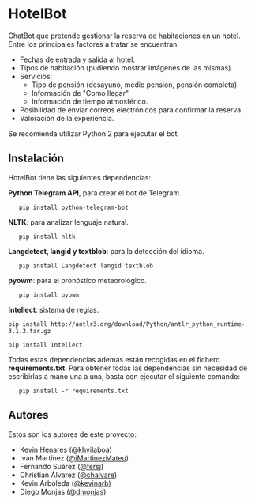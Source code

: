 # HotelBot
ChatBot que pretende gestionar la reserva de habitaciones en un hotel. Entre los principales factores a tratar se encuentran:
- Fechas de entrada y salida al hotel.
- Tipos de habitación (pudiendo mostrar imágenes de las mismas).
- Servicios:
  - Tipo de pensión (desayuno, medio pension, pensión completa).
  - Información de "Como llegar".
  - Información de tiempo atmosférico.
- Posibilidad de enviar correos electrónicos para confirmar la reserva.
- Valoración de la experiencia.

Se recomienda utilizar Python 2 para ejecutar el bot.

## Instalación
HotelBot tiene las siguientes dependencias:

**Python Telegram API**, para crear el bot de Telegram.

```   pip install python-telegram-bot```

**NLTK**: para analizar lenguaje natural.

```   pip install nltk```

**Langdetect, langid y textblob**: para la detección del idioma.

```   pip install Langdetect langid textblob```

**pyowm**: para el pronóstico meteorológico.

```   pip install pyowm```

**Intellect**: sistema de reglas.

```pip install http://antlr3.org/download/Python/antlr_python_runtime-3.1.3.tar.gz```

```pip install Intellect```

Todas estas dependencias además están recogidas en el fichero **requirements.txt**. Para obtener todas las dependencias
sin necesidad de escribirlas a mano una a una, basta con ejecutar el siguiente comando:

```   pip install -r requirements.txt```

## Autores
Estos son los autores de este proyecto:
- Kevin Henares ([@khvilaboa](https://github.com/khvilaboa))
- Iván Martínez ([@iMartinezMateu](https://github.com/iMartinezMateu))
- Fernando Suárez ([@fersj](https://github.com/fersj))
- Christian Álvarez ([@chalvare](https://github.com/chalvare))
- Kevin Arboleda ([@kevinarb](https://github.com/kevinarb))
- Diego Monjas ([@dmonjas](https://github.com/dmonjas))

